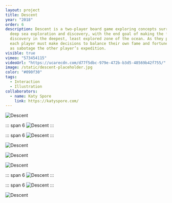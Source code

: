 ```yaml
---
layout: project
title: Descent
year: "2018"
order: 6
description: Descent is a two-player board game exploring concepts surrounding
  deep sea exploration and discovery, with the end goal of making the first
  discovery in the deepest, least explored zone of the ocean. As they progress,
  each player must make decisions to balance their own fame and fortune, as well
  as sabotage the other player’s expedition.
visible: true
vimeo: "573454115"
videoUrl: "https://ucarecdn.com/d77f5dbc-979e-472b-b3d5-48569b42f755/"
image: /static/descent-placeholder.jpg
color: "#090f30"
tags:
  - Interaction
  - Illustration
collaborators:
  - name: Katy Spore
    link: https://katyspore.com/
---
```

![Descent ](/static/descent-laid-out.jpg)

::: span 6
![Descent ](/static/descent-box-open.jpg)
:::

::: span 6
![Descent ](/static/descent-piece-bags.jpg)
:::

![Descent ](/static/descent-cards.jpg)

![Descent ](/static/descent-full-board.jpg)

![Descent ](/static/descent-scoreboards.jpg)

::: span 6
![Descent ](/static/descent-box-closed.jpg)
:::

::: span 6
![Descent ](/static/descent-instructions.jpg)
:::

![Descent ](/static/descent-gameplay.jpeg)